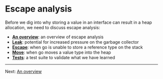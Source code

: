 # Escape analysis

Before we dig into why storing a value in an interface can result in a heap allocation, we need to discuss escape analysis:

* **[An overview](./01-overview.md)**: an overview of escape analysis
* **[Leak](./02-leak.md)**: potential for increased pressure on the garbage collector
* **[Escape](./03-escape.md)**: when go is unable to store a reference type on the stack
* **[Move](./04-move.md)**: when go moves a value type into the heap
* **[Tests](./05-tests.md)**: a test suite to validate what we have learned

---

Next: [An overview](./01-overview.md)
